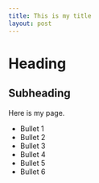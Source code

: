 ```yaml
---
title: This is my title
layout: post
---
```


# Heading

## Subheading

Here is my page.

- Bullet 1
- Bullet 2
- Bullet 3
- Bullet 4
- Bullet 5
- Bullet 6

